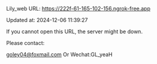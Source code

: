 Lily_web URL: https://222f-61-165-102-156.ngrok-free.app

Updated at: 2024-12-06 11:39:27

If you cannot open this URL, the server might be down.

Please contact: 

goley04@foxmail.com Or Wechat:GL_yeaH